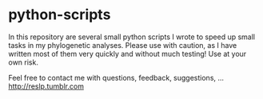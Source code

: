 python-scripts
==============

In this repository are several small python scripts I wrote to speed up small tasks in my phylogenetic analyses.
Please use with caution, as I have written most of them very quickly and without much testing! Use at your own risk.

Feel free to contact me with questions, feedback, suggestions, ...
http://reslp.tumblr.com
